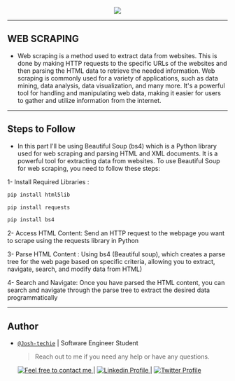 <p align="center">
<img src ="https://www.techtodayinfo.com/wp-content/uploads/2020/01/Web-Scraping.jpg">
</p>

---

<h2> WEB SCRAPING </h2>

- Web scraping is a method used to extract data from websites. This is done by making HTTP requests to the specific URLs of the websites and then parsing the HTML data to retrieve the needed information. Web scraping is commonly used for a variety of applications, such as data mining, data analysis, data visualization, and many more. It's a powerful tool for handling and manipulating web data, making it easier for users to gather and utilize information from the internet.

---

<h2> Steps to Follow </h2>

- In this part I'll be using Beautiful Soup (bs4) which is a Python library used for web scraping and parsing HTML and XML documents. It is a powerful tool for extracting data from websites. To use Beautiful Soup for web scraping, you need to follow these steps:

1- Install Required Libraries :

```python
pip install html5lib

pip install requests

pip install bs4
```

2- Access HTML Content: Send an HTTP request to the webpage you want to scrape using the requests library in Python

3- Parse HTML Content : Using bs4 (Beautiful soup), which creates a parse tree for the web page based on specific criteria, allowing you to extract, navigate, search, and modify data from HTML)

4- Search and Navigate: Once you have parsed the HTML content, you can search and navigate through the parse tree to extract the desired data programmatically

---

<h2> Author </h2>

- [`@Josh-techie`]() | Software Engineer Student

  > Reach out to me if you need any help or have any questions.

  <a href="mailto:youssef.abouyahia@e-polytechnique.ma">
  	<img alt="Feel free to contact me" src="https://img.shields.io/badge/-Ask_me_anything-blue?style=flat&logo=Gmail&logoColor=white&link=mailto:youssef.abouyahia@e-polytechnique.ma&color=3d85c6" />
  </a>
  <span> | </span>
    <a href="https://www.linkedin.com/in/youssef-abouyahia/">
        <img alt="Linkedin Profile" src="https://img.shields.io/badge/-Linkedin-0072b1?style=flat&logo=Linkedin&logoColor=white&link=https://www.linkedin.com/in/youssef-abouyahia/" />
    </a>
    <span> | </span>
    <a href="https://twitter.com/JoesephAb">
        <img alt="Twitter Profile" src="https://img.shields.io/badge/-Twitter-0072b1?style=flat&logo=Twitter&logoColor=white&link=https://twitter.com/JoesephAb&color=1DA1F2" />
    </a>

